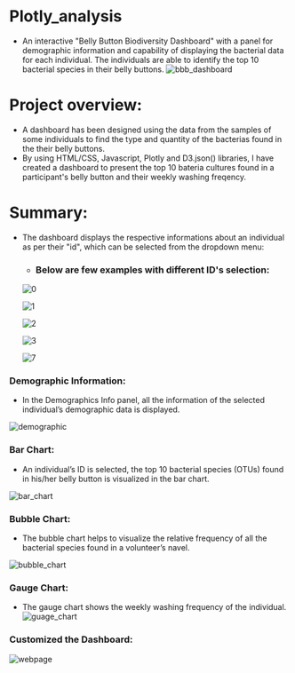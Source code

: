 # Plotly_analysis
- An interactive "Belly Button Biodiversity Dashboard" with a panel for demographic information and capability of displaying the bacterial data for each individual. The individuals are able to identify the top 10 bacterial species in their belly buttons.
![bbb_dashboard](./Resources/bbb_dashboard.png)

# Project overview:
- A dashboard has been designed using the data from the samples of some individuals to find the type and quantity of the bacterias found in the their belly buttons.
- By using HTML/CSS, Javascript, Plotly and D3.json() libraries, I have created a dashboard to present the top 10 bateria cultures found in a participant's belly button and their weekly washing freqency.

# Summary:
- The dashboard displays the respective informations about an individual as per their "id", which can be selected from the dropdown menu:
  - ### Below are few examples with different ID's selection:
  ![0](./Resources/0.png)  
  
  ![1](./Resources/1.png)
  
  ![2](./Resources/2.png)  
  
  ![3](./Resources/3.png)
  
  ![7](./Resources/7.png)

 ### Demographic Information: 
 - In the Demographics Info panel, all the information of the selected individual’s demographic data is displayed.
 
![demographic](./Resources/demographic.png)

### Bar Chart: 
- An individual’s ID is selected, the top 10 bacterial species (OTUs) found in his/her belly button is visualized in the bar chart.

![bar_chart](./Resources/bar_chart.png)

### Bubble Chart: 
- The bubble chart helps to visualize the relative frequency of all the bacterial species found in a volunteer’s navel.

![bubble_chart](./Resources/bubble_chart.png)

### Gauge Chart: 
- The gauge chart shows the weekly washing frequency of the individual.
![guage_chart](./Resources/guage_chart.png)

### Customized the Dashboard:

![webpage](./Resources/bbb_webpage.png)
